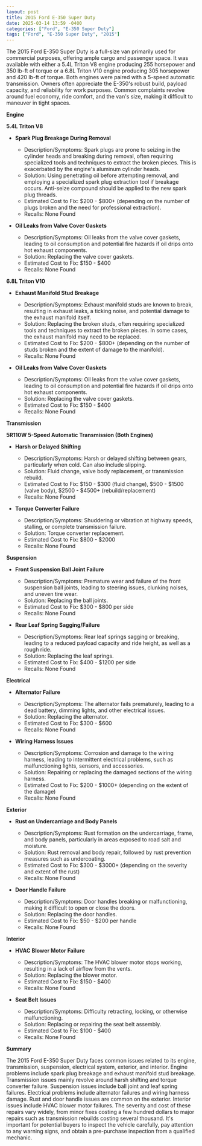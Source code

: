 ```yaml
---
layout: post
title: 2015 Ford E-350 Super Duty
date: 2025-03-14 13:59 -0400
categories: ["Ford", "E-350 Super Duty"]
tags: ["Ford", "E-350 Super Duty", "2015"]
---
```

The 2015 Ford E-350 Super Duty is a full-size van primarily used for commercial purposes, offering ample cargo and passenger space. It was available with either a 5.4L Triton V8 engine producing 255 horsepower and 350 lb-ft of torque or a 6.8L Triton V10 engine producing 305 horsepower and 420 lb-ft of torque. Both engines were paired with a 5-speed automatic transmission. Owners often appreciate the E-350's robust build, payload capacity, and reliability for work purposes. Common complaints revolve around fuel economy, ride comfort, and the van's size, making it difficult to maneuver in tight spaces.

**Engine**

**5.4L Triton V8**

*   **Spark Plug Breakage During Removal**
    *   Description/Symptoms: Spark plugs are prone to seizing in the cylinder heads and breaking during removal, often requiring specialized tools and techniques to extract the broken pieces. This is exacerbated by the engine's aluminum cylinder heads.
    *   Solution: Using penetrating oil before attempting removal, and employing a specialized spark plug extraction tool if breakage occurs. Anti-seize compound should be applied to the new spark plug threads.
    *   Estimated Cost to Fix: $200 - $800+ (depending on the number of plugs broken and the need for professional extraction).
    *   Recalls: None Found

*   **Oil Leaks from Valve Cover Gaskets**
    *   Description/Symptoms: Oil leaks from the valve cover gaskets, leading to oil consumption and potential fire hazards if oil drips onto hot exhaust components.
    *   Solution: Replacing the valve cover gaskets.
    *   Estimated Cost to Fix: $150 - $400
    *   Recalls: None Found

**6.8L Triton V10**

*   **Exhaust Manifold Stud Breakage**
    *   Description/Symptoms: Exhaust manifold studs are known to break, resulting in exhaust leaks, a ticking noise, and potential damage to the exhaust manifold itself.
    *   Solution: Replacing the broken studs, often requiring specialized tools and techniques to extract the broken pieces. In some cases, the exhaust manifold may need to be replaced.
    *   Estimated Cost to Fix: $200 - $800+ (depending on the number of studs broken and the extent of damage to the manifold).
    *   Recalls: None Found

*   **Oil Leaks from Valve Cover Gaskets**
    *   Description/Symptoms: Oil leaks from the valve cover gaskets, leading to oil consumption and potential fire hazards if oil drips onto hot exhaust components.
    *   Solution: Replacing the valve cover gaskets.
    *   Estimated Cost to Fix: $150 - $400
    *   Recalls: None Found

**Transmission**

**5R110W 5-Speed Automatic Transmission (Both Engines)**

*   **Harsh or Delayed Shifting**
    *   Description/Symptoms: Harsh or delayed shifting between gears, particularly when cold. Can also include slipping.
    *   Solution: Fluid change, valve body replacement, or transmission rebuild.
    *   Estimated Cost to Fix: $150 - $300 (fluid change), $500 - $1500 (valve body), $2500 - $4500+ (rebuild/replacement)
    *   Recalls: None Found

*   **Torque Converter Failure**
    *   Description/Symptoms: Shuddering or vibration at highway speeds, stalling, or complete transmission failure.
    *   Solution: Torque converter replacement.
    *   Estimated Cost to Fix: $800 - $2000
    *   Recalls: None Found

**Suspension**

*   **Front Suspension Ball Joint Failure**
    *   Description/Symptoms: Premature wear and failure of the front suspension ball joints, leading to steering issues, clunking noises, and uneven tire wear.
    *   Solution: Replacing the ball joints.
    *   Estimated Cost to Fix: $300 - $800 per side
    *   Recalls: None Found

*   **Rear Leaf Spring Sagging/Failure**
    *   Description/Symptoms: Rear leaf springs sagging or breaking, leading to a reduced payload capacity and ride height, as well as a rough ride.
    *   Solution: Replacing the leaf springs.
    *   Estimated Cost to Fix: $400 - $1200 per side
    *   Recalls: None Found

**Electrical**

*   **Alternator Failure**
    *   Description/Symptoms: The alternator fails prematurely, leading to a dead battery, dimming lights, and other electrical issues.
    *   Solution: Replacing the alternator.
    *   Estimated Cost to Fix: $300 - $600
    *   Recalls: None Found

*   **Wiring Harness Issues**
    *   Description/Symptoms: Corrosion and damage to the wiring harness, leading to intermittent electrical problems, such as malfunctioning lights, sensors, and accessories.
    *   Solution: Repairing or replacing the damaged sections of the wiring harness.
    *   Estimated Cost to Fix: $200 - $1000+ (depending on the extent of the damage)
    *   Recalls: None Found

**Exterior**

*   **Rust on Undercarriage and Body Panels**
    *   Description/Symptoms: Rust formation on the undercarriage, frame, and body panels, particularly in areas exposed to road salt and moisture.
    *   Solution: Rust removal and body repair, followed by rust prevention measures such as undercoating.
    *   Estimated Cost to Fix: $300 - $3000+ (depending on the severity and extent of the rust)
    *   Recalls: None Found

*   **Door Handle Failure**
    *   Description/Symptoms: Door handles breaking or malfunctioning, making it difficult to open or close the doors.
    *   Solution: Replacing the door handles.
    *   Estimated Cost to Fix: $50 - $200 per handle
    *   Recalls: None Found

**Interior**

*   **HVAC Blower Motor Failure**
    *   Description/Symptoms: The HVAC blower motor stops working, resulting in a lack of airflow from the vents.
    *   Solution: Replacing the blower motor.
    *   Estimated Cost to Fix: $150 - $400
    *   Recalls: None Found

*   **Seat Belt Issues**
    *   Description/Symptoms: Difficulty retracting, locking, or otherwise malfunctioning.
    *   Solution: Replacing or repairing the seat belt assembly.
    *   Estimated Cost to Fix: $100 - $400
    *   Recalls: None Found

**Summary**

The 2015 Ford E-350 Super Duty faces common issues related to its engine, transmission, suspension, electrical system, exterior, and interior. Engine problems include spark plug breakage and exhaust manifold stud breakage. Transmission issues mainly revolve around harsh shifting and torque converter failure. Suspension issues include ball joint and leaf spring failures. Electrical problems include alternator failures and wiring harness damage. Rust and door handle issues are common on the exterior. Interior issues include HVAC blower motor failures. The severity and cost of these repairs vary widely, from minor fixes costing a few hundred dollars to major repairs such as transmission rebuilds costing several thousand. It's important for potential buyers to inspect the vehicle carefully, pay attention to any warning signs, and obtain a pre-purchase inspection from a qualified mechanic.

